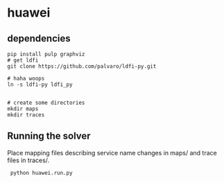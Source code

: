 # huawei


## dependencies


    pip install pulp graphviz
    # get ldfi
    git clone https://github.com/palvaro/ldfi-py.git

    # haha woops
    ln -s ldfi-py ldfi_py


    # create some directories
    mkdir maps
    mkdir traces


## Running the solver

Place mapping files describing service name changes in maps/ and trace files in traces/.


     python huawei.run.py

